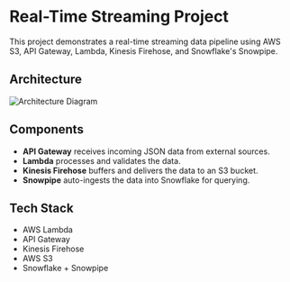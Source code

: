 # Real-Time Streaming Project

This project demonstrates a real-time streaming data pipeline using AWS S3, API Gateway, Lambda, Kinesis Firehose, and Snowflake's Snowpipe.

## Architecture
![Architecture Diagram](diagrams/architecture.png)

## Components
- **API Gateway** receives incoming JSON data from external sources.
- **Lambda** processes and validates the data.
- **Kinesis Firehose** buffers and delivers the data to an S3 bucket.
- **Snowpipe** auto-ingests the data into Snowflake for querying.

## Tech Stack
- AWS Lambda
- API Gateway
- Kinesis Firehose
- AWS S3
- Snowflake + Snowpipe



